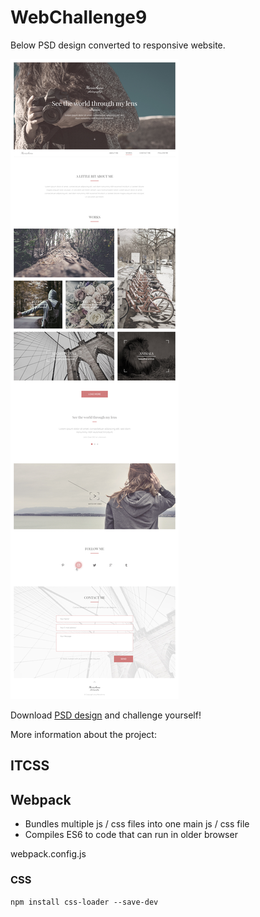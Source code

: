 # WebChallenge9

Below PSD design converted to responsive website.

![WebChallenge3 PSD design](https://github.com/Marcin-L-Szczepanski/WebChallenge9/blob/master/design/9.jpg)

Download [PSD design](https://github.com/Marcin-L-Szczepanski/WebChallenge9/raw/master/design/9.psd) and challenge yourself! 



More information about the project:

## ITCSS

## Webpack
- Bundles multiple js / css files into one main js / css file
- Compiles ES6 to code that can run in older browser

webpack.config.js

### CSS

`npm install css-loader --save-dev`